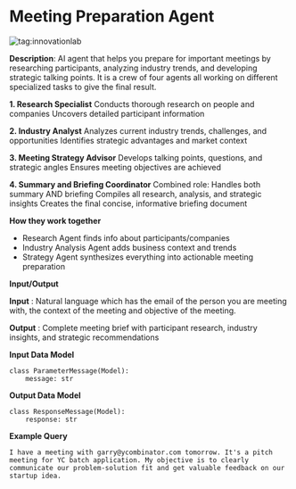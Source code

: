 # Meeting Preparation Agent
![tag:innovationlab](https://img.shields.io/badge/innovationlab-3D8BD3)<br />

**Description**: AI agent that helps you prepare for important meetings by researching participants, analyzing industry trends, and developing strategic talking points. It is a crew of four agents all working on different specialized tasks to give the final result.

**1. Research Specialist**
Conducts thorough research on people and companies
Uncovers detailed participant information

**2. Industry Analyst**
Analyzes current industry trends, challenges, and opportunities
Identifies strategic advantages and market context

**3. Meeting Strategy Advisor**
Develops talking points, questions, and strategic angles
Ensures meeting objectives are achieved

**4. Summary and Briefing Coordinator**
Combined role: Handles both summary AND briefing
Compiles all research, analysis, and strategic insights
Creates the final concise, informative briefing document

**How they work together**
- Research Agent finds info about participants/companies
- Industry Analysis Agent adds business context and trends
- Strategy Agent synthesizes everything into actionable meeting preparation

**Input/Output**

**Input** : Natural language which has the email of the person you are meeting with, the context of the meeting and objective of the meeting.

**Output** : Complete meeting brief with participant research, industry insights, and strategic recommendations



**Input Data Model**
```
class ParameterMessage(Model):
    message: str

```

**Output Data Model**
```
class ResponseMessage(Model):
    response: str
```

**Example Query**
```
I have a meeting with garry@ycombinator.com tomorrow. It's a pitch meeting for YC batch application. My objective is to clearly communicate our problem-solution fit and get valuable feedback on our startup idea.
```